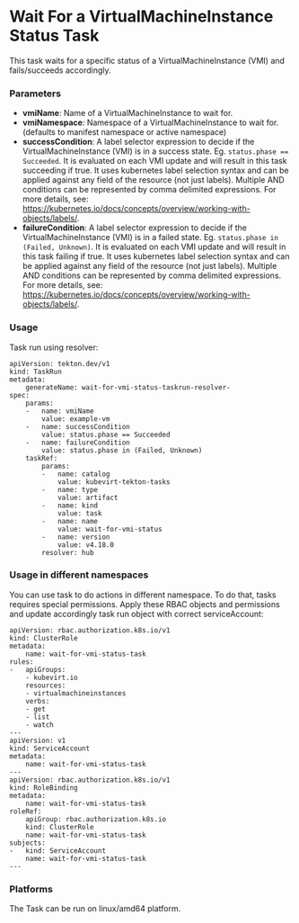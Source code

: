 # Wait For a VirtualMachineInstance Status Task

This task waits for a specific status of a VirtualMachineInstance (VMI) and fails/succeeds accordingly.

### Parameters

- **vmiName**: Name of a VirtualMachineInstance to wait for.
- **vmiNamespace**: Namespace of a VirtualMachineInstance to wait for. (defaults to manifest namespace or active namespace)
- **successCondition**: A label selector expression to decide if the VirtualMachineInstance (VMI) is in a success state. Eg. `status.phase == Succeeded`. It is evaluated on each VMI update and will result in this task succeeding if true. It uses kubernetes label selection syntax and can be applied against any field of the resource (not just labels). Multiple AND conditions can be represented by comma delimited expressions. For more details, see: https://kubernetes.io/docs/concepts/overview/working-with-objects/labels/.
- **failureCondition**: A label selector expression to decide if the VirtualMachineInstance (VMI) is in a failed state. Eg. `status.phase in (Failed, Unknown)`. It is evaluated on each VMI update and will result in this task failing if true. It uses kubernetes label selection syntax and can be applied against any field of the resource (not just labels). Multiple AND conditions can be represented by comma delimited expressions. For more details, see: https://kubernetes.io/docs/concepts/overview/working-with-objects/labels/.

### Usage

Task run using resolver:
```
apiVersion: tekton.dev/v1
kind: TaskRun
metadata:
    generateName: wait-for-vmi-status-taskrun-resolver-
spec:
    params:
    -   name: vmiName
        value: example-vm
    -   name: successCondition
        value: status.phase == Succeeded
    -   name: failureCondition
        value: status.phase in (Failed, Unknown)
    taskRef:
        params:
        -   name: catalog
            value: kubevirt-tekton-tasks
        -   name: type
            value: artifact
        -   name: kind
            value: task
        -   name: name
            value: wait-for-vmi-status
        -   name: version
            value: v4.18.0
        resolver: hub
```

### Usage in different namespaces

You can use task to do actions in different namespace. To do that, tasks requires special permissions. Apply these RBAC objects and permissions and update accordingly task run object with correct serviceAccount:

```
apiVersion: rbac.authorization.k8s.io/v1
kind: ClusterRole
metadata:
    name: wait-for-vmi-status-task
rules:
-   apiGroups:
    - kubevirt.io
    resources:
    - virtualmachineinstances
    verbs:
    - get
    - list
    - watch
---
apiVersion: v1
kind: ServiceAccount
metadata:
    name: wait-for-vmi-status-task
---
apiVersion: rbac.authorization.k8s.io/v1
kind: RoleBinding
metadata:
    name: wait-for-vmi-status-task
roleRef:
    apiGroup: rbac.authorization.k8s.io
    kind: ClusterRole
    name: wait-for-vmi-status-task
subjects:
-   kind: ServiceAccount
    name: wait-for-vmi-status-task
---
```

### Platforms

The Task can be run on linux/amd64 platform.
